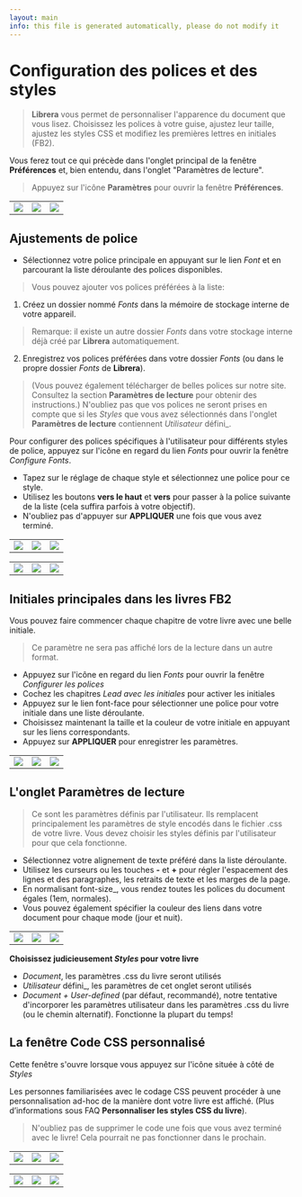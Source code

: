 ```yaml
---
layout: main
info: this file is generated automatically, please do not modify it
---
```


# Configuration des polices et des styles

> **Librera** vous permet de personnaliser l'apparence du document que vous lisez. Choisissez les polices à votre guise, ajustez leur taille, ajustez les styles CSS et modifiez les premières lettres en initiales (FB2).

Vous ferez tout ce qui précède dans l'onglet principal de la fenêtre **Préférences** et, bien entendu, dans l'onglet &quot;Paramètres de lecture&quot;.


> Appuyez sur l'icône **Paramètres** pour ouvrir la fenêtre **Préférences**.

||||
|-|-|-|
|![](1.jpg)|![](2.jpg)|![](3.jpg)|

## Ajustements de police

* Sélectionnez votre police principale en appuyant sur le lien _Font_ et en parcourant la liste déroulante des polices disponibles.

> Vous pouvez ajouter vos polices préférées à la liste:
1. Créez un dossier nommé _Fonts_ dans la mémoire de stockage interne de votre appareil.
> Remarque: il existe un autre dossier _Fonts_ dans votre stockage interne déjà créé par **Librera** automatiquement.
2. Enregistrez vos polices préférées dans votre dossier _Fonts_ (ou dans le propre dossier _Fonts_ de **Librera**).
> (Vous pouvez également télécharger de belles polices sur notre site. Consultez la section **Paramètres de lecture** pour obtenir des instructions.)
> N'oubliez pas que vos polices ne seront prises en compte que si les _Styles_ que vous avez sélectionnés dans l'onglet **Paramètres de lecture** contiennent _Utilisateur_ défini_.

Pour configurer des polices spécifiques à l'utilisateur pour différents styles de police, appuyez sur l'icône en regard du lien _Fonts_ pour ouvrir la fenêtre _Configure Fonts_.

* Tapez sur le réglage de chaque style et sélectionnez une police pour ce style.
* Utilisez les boutons **vers le haut** et **vers** pour passer à la police suivante de la liste (cela suffira parfois à votre objectif).
* N'oubliez pas d'appuyer sur **APPLIQUER** une fois que vous avez terminé.

||||
|-|-|-|
|![](23.jpg)|![](4.jpg)|![](5.jpg)|

||||
|-|-|-|
|![](6.jpg)|![](42.jpg)|![](43.jpg)|

## Initiales principales dans les livres FB2

Vous pouvez faire commencer chaque chapitre de votre livre avec une belle initiale.
 
> Ce paramètre ne sera pas affiché lors de la lecture dans un autre format.

* Appuyez sur l'icône en regard du lien _Fonts_ pour ouvrir la fenêtre _Configurer les polices_
* Cochez les chapitres _Lead avec les initiales_ pour activer les initiales
* Appuyez sur le lien font-face pour sélectionner une police pour votre initiale dans une liste déroulante.
* Choisissez maintenant la taille et la couleur de votre initiale en appuyant sur les liens correspondants.
* Appuyez sur **APPLIQUER** pour enregistrer les paramètres.

||||
|-|-|-|
|![](19.jpg)|![](20.jpg)|![](22.jpg)|


## L'onglet **Paramètres de lecture**

> Ce sont les paramètres définis par l'utilisateur. Ils remplacent principalement les paramètres de style encodés dans le fichier .css de votre livre. Vous devez choisir les styles définis par l'utilisateur pour que cela fonctionne.

* Sélectionnez votre alignement de texte préféré dans la liste déroulante.
* Utilisez les curseurs ou les touches **-** et **+** pour régler l'espacement des lignes et des paragraphes, les retraits de texte et les marges de la page.
* En normalisant font-size_, vous rendez toutes les polices du document égales (1em, normales).
* Vous pouvez également spécifier la couleur des liens dans votre document pour chaque mode (jour et nuit).

||||
|-|-|-|
|![](8.jpg)|![](9.jpg)|![](10.jpg)|

**Choisissez judicieusement _Styles_ pour votre livre**

* _Document_, les paramètres .css du livre seront utilisés
* _Utilisateur_ défini_, les paramètres de cet onglet seront utilisés
* _Document + User-defined_ (par défaut, recommandé), notre tentative d'incorporer les paramètres utilisateur dans les paramètres .css du livre (ou le chemin alternatif). Fonctionne la plupart du temps!

## La fenêtre **Code CSS personnalisé**

Cette fenêtre s'ouvre lorsque vous appuyez sur l'icône située à côté de _Styles_

Les personnes familiarisées avec le codage CSS peuvent procéder à une personnalisation ad-hoc de la manière dont votre livre est affiché. (Plus d’informations sous FAQ **Personnaliser les styles CSS du livre**).

> N'oubliez pas de supprimer le code une fois que vous avez terminé avec le livre! Cela pourrait ne pas fonctionner dans le prochain.

||||
|-|-|-|
|![](11.jpg)|![](12.jpg)|![](13.jpg)|

||||
|-|-|-|
|![](14.jpg)|![](15.jpg)|![](16.jpg)|
